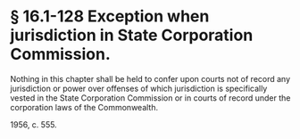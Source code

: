 # § 16.1-128 Exception when jurisdiction in State Corporation Commission.

<p>Nothing in this chapter shall be held to confer upon courts not of record any jurisdiction or power over offenses of which jurisdiction is specifically vested in the State Corporation Commission or in courts of record under the corporation laws of the Commonwealth.</p><p>1956, c. 555.</p>